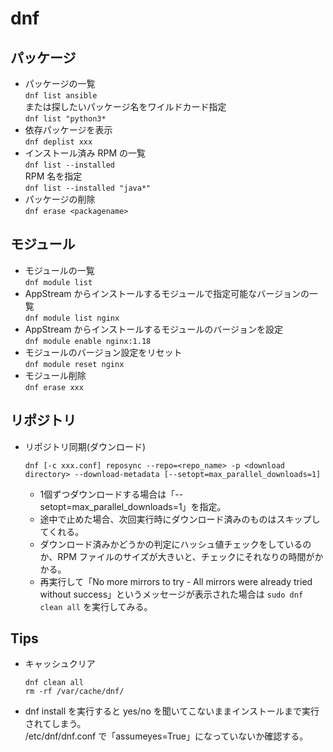 # dnf


## パッケージ

* パッケージの一覧  
  `dnf list ansible`  
  または探したいパッケージ名をワイルドカード指定  
  `dnf list "python3*`
* 依存パッケージを表示  
  `dnf deplist xxx`
* インストール済み RPM の一覧  
  `dnf list --installed`  
  RPM 名を指定  
  `dnf list --installed "java*"`  
* パッケージの削除  
  `dnf erase <packagename>`

## モジュール

* モジュールの一覧  
`dnf module list`
* AppStream からインストールするモジュールで指定可能なバージョンの一覧  
`dnf module list nginx`
* AppStream からインストールするモジュールのバージョンを設定  
`dnf module enable nginx:1.18`
* モジュールのバージョン設定をリセット  
`dnf module reset nginx`
* モジュール削除  
  `dnf erase xxx`

## リポジトリ

* リポジトリ同期(ダウンロード)
  ```
  dnf [-c xxx.conf] reposync --repo=<repo_name> -p <download directory> --download-metadata [--setopt=max_parallel_downloads=1]
  ```
  * 1個ずつダウンロードする場合は「--setopt=max_parallel_downloads=1」を指定。
  * 途中で止めた場合、次回実行時にダウンロード済みのものはスキップしてくれる。
  * ダウンロード済みかどうかの判定にハッシュ値チェックをしているのか、RPM ファイルのサイズが大きいと、チェックにそれなりの時間がかかる。
  * 再実行して「No more mirrors to try - All mirrors were already tried without success」というメッセージが表示された場合は `sudo dnf clean all` を実行してみる。

## Tips

* キャッシュクリア
  ```
  dnf clean all
  rm -rf /var/cache/dnf/
  ```
* dnf install を実行すると yes/no を聞いてこないままインストールまで実行されてしまう。  
  /etc/dnf/dnf.conf で「assumeyes=True」になっていないか確認する。
